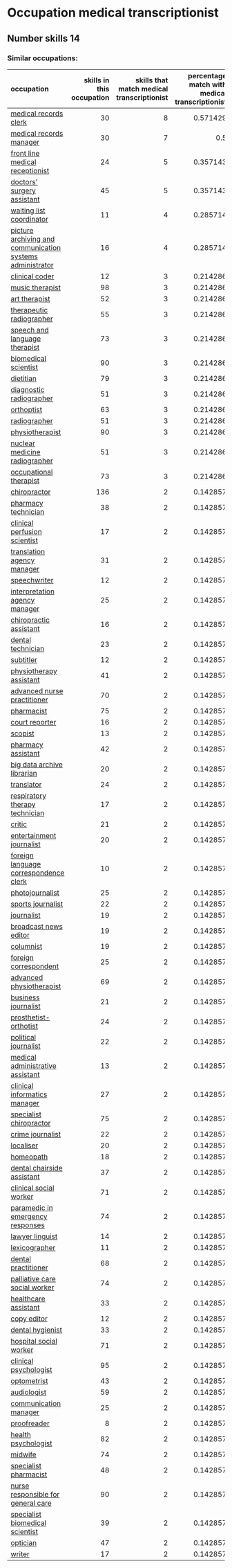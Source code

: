 # Occupation medical transcriptionist
## Number skills 14
### Similar occupations:
| occupation                                                                                                                |   skills in this occupation |   skills that match medical transcriptionist |   percentage match with medical transcriptionist |   skills not in medical transcriptionist |
|:--------------------------------------------------------------------------------------------------------------------------|----------------------------:|---------------------------------------------:|-------------------------------------------------:|-----------------------------------------:|
| [medical records clerk](medical_records_clerk.md)                                                                         |                          30 |                                            8 |                                         0.571429 |                                       22 |
| [medical records manager](medical_records_manager.md)                                                                     |                          30 |                                            7 |                                         0.5      |                                       23 |
| [front line medical receptionist](front_line_medical_receptionist.md)                                                     |                          24 |                                            5 |                                         0.357143 |                                       19 |
| [doctors' surgery assistant](doctors'_surgery_assistant.md)                                                               |                          45 |                                            5 |                                         0.357143 |                                       40 |
| [waiting list coordinator](waiting_list_coordinator.md)                                                                   |                          11 |                                            4 |                                         0.285714 |                                        7 |
| [picture archiving and communication systems administrator](picture_archiving_and_communication_systems_administrator.md) |                          16 |                                            4 |                                         0.285714 |                                       12 |
| [clinical coder](clinical_coder.md)                                                                                       |                          12 |                                            3 |                                         0.214286 |                                        9 |
| [music therapist](music_therapist.md)                                                                                     |                          98 |                                            3 |                                         0.214286 |                                       95 |
| [art therapist](art_therapist.md)                                                                                         |                          52 |                                            3 |                                         0.214286 |                                       49 |
| [therapeutic radiographer](therapeutic_radiographer.md)                                                                   |                          55 |                                            3 |                                         0.214286 |                                       52 |
| [speech and language therapist](speech_and_language_therapist.md)                                                         |                          73 |                                            3 |                                         0.214286 |                                       70 |
| [biomedical scientist](biomedical_scientist.md)                                                                           |                          90 |                                            3 |                                         0.214286 |                                       87 |
| [dietitian](dietitian.md)                                                                                                 |                          79 |                                            3 |                                         0.214286 |                                       76 |
| [diagnostic radiographer](diagnostic_radiographer.md)                                                                     |                          51 |                                            3 |                                         0.214286 |                                       48 |
| [orthoptist](orthoptist.md)                                                                                               |                          63 |                                            3 |                                         0.214286 |                                       60 |
| [radiographer](radiographer.md)                                                                                           |                          51 |                                            3 |                                         0.214286 |                                       48 |
| [physiotherapist](physiotherapist.md)                                                                                     |                          90 |                                            3 |                                         0.214286 |                                       87 |
| [nuclear medicine radiographer](nuclear_medicine_radiographer.md)                                                         |                          51 |                                            3 |                                         0.214286 |                                       48 |
| [occupational therapist](occupational_therapist.md)                                                                       |                          73 |                                            3 |                                         0.214286 |                                       70 |
| [chiropractor](chiropractor.md)                                                                                           |                         136 |                                            2 |                                         0.142857 |                                      134 |
| [pharmacy technician](pharmacy_technician.md)                                                                             |                          38 |                                            2 |                                         0.142857 |                                       36 |
| [clinical perfusion scientist](clinical_perfusion_scientist.md)                                                           |                          17 |                                            2 |                                         0.142857 |                                       15 |
| [translation agency manager](translation_agency_manager.md)                                                               |                          31 |                                            2 |                                         0.142857 |                                       29 |
| [speechwriter](speechwriter.md)                                                                                           |                          12 |                                            2 |                                         0.142857 |                                       10 |
| [interpretation agency manager](interpretation_agency_manager.md)                                                         |                          25 |                                            2 |                                         0.142857 |                                       23 |
| [chiropractic assistant](chiropractic_assistant.md)                                                                       |                          16 |                                            2 |                                         0.142857 |                                       14 |
| [dental technician](dental_technician.md)                                                                                 |                          23 |                                            2 |                                         0.142857 |                                       21 |
| [subtitler](subtitler.md)                                                                                                 |                          12 |                                            2 |                                         0.142857 |                                       10 |
| [physiotherapy assistant](physiotherapy_assistant.md)                                                                     |                          41 |                                            2 |                                         0.142857 |                                       39 |
| [advanced nurse practitioner](advanced_nurse_practitioner.md)                                                             |                          70 |                                            2 |                                         0.142857 |                                       68 |
| [pharmacist](pharmacist.md)                                                                                               |                          75 |                                            2 |                                         0.142857 |                                       73 |
| [court reporter](court_reporter.md)                                                                                       |                          16 |                                            2 |                                         0.142857 |                                       14 |
| [scopist](scopist.md)                                                                                                     |                          13 |                                            2 |                                         0.142857 |                                       11 |
| [pharmacy assistant](pharmacy_assistant.md)                                                                               |                          42 |                                            2 |                                         0.142857 |                                       40 |
| [big data archive librarian](big_data_archive_librarian.md)                                                               |                          20 |                                            2 |                                         0.142857 |                                       18 |
| [translator](translator.md)                                                                                               |                          24 |                                            2 |                                         0.142857 |                                       22 |
| [respiratory therapy technician](respiratory_therapy_technician.md)                                                       |                          17 |                                            2 |                                         0.142857 |                                       15 |
| [critic](critic.md)                                                                                                       |                          21 |                                            2 |                                         0.142857 |                                       19 |
| [entertainment journalist](entertainment_journalist.md)                                                                   |                          20 |                                            2 |                                         0.142857 |                                       18 |
| [foreign language correspondence clerk](foreign_language_correspondence_clerk.md)                                         |                          10 |                                            2 |                                         0.142857 |                                        8 |
| [photojournalist](photojournalist.md)                                                                                     |                          25 |                                            2 |                                         0.142857 |                                       23 |
| [sports journalist](sports_journalist.md)                                                                                 |                          22 |                                            2 |                                         0.142857 |                                       20 |
| [journalist](journalist.md)                                                                                               |                          19 |                                            2 |                                         0.142857 |                                       17 |
| [broadcast news editor](broadcast_news_editor.md)                                                                         |                          19 |                                            2 |                                         0.142857 |                                       17 |
| [columnist](columnist.md)                                                                                                 |                          19 |                                            2 |                                         0.142857 |                                       17 |
| [foreign correspondent](foreign_correspondent.md)                                                                         |                          25 |                                            2 |                                         0.142857 |                                       23 |
| [advanced physiotherapist](advanced_physiotherapist.md)                                                                   |                          69 |                                            2 |                                         0.142857 |                                       67 |
| [business journalist](business_journalist.md)                                                                             |                          21 |                                            2 |                                         0.142857 |                                       19 |
| [prosthetist-orthotist](prosthetist-orthotist.md)                                                                         |                          24 |                                            2 |                                         0.142857 |                                       22 |
| [political journalist](political_journalist.md)                                                                           |                          22 |                                            2 |                                         0.142857 |                                       20 |
| [medical administrative assistant](medical_administrative_assistant.md)                                                   |                          13 |                                            2 |                                         0.142857 |                                       11 |
| [clinical informatics manager](clinical_informatics_manager.md)                                                           |                          27 |                                            2 |                                         0.142857 |                                       25 |
| [specialist chiropractor](specialist_chiropractor.md)                                                                     |                          75 |                                            2 |                                         0.142857 |                                       73 |
| [crime journalist](crime_journalist.md)                                                                                   |                          22 |                                            2 |                                         0.142857 |                                       20 |
| [localiser](localiser.md)                                                                                                 |                          20 |                                            2 |                                         0.142857 |                                       18 |
| [homeopath](homeopath.md)                                                                                                 |                          18 |                                            2 |                                         0.142857 |                                       16 |
| [dental chairside assistant](dental_chairside_assistant.md)                                                               |                          37 |                                            2 |                                         0.142857 |                                       35 |
| [clinical social worker](clinical_social_worker.md)                                                                       |                          71 |                                            2 |                                         0.142857 |                                       69 |
| [paramedic in emergency responses](paramedic_in_emergency_responses.md)                                                   |                          74 |                                            2 |                                         0.142857 |                                       72 |
| [lawyer linguist](lawyer_linguist.md)                                                                                     |                          14 |                                            2 |                                         0.142857 |                                       12 |
| [lexicographer](lexicographer.md)                                                                                         |                          11 |                                            2 |                                         0.142857 |                                        9 |
| [dental practitioner](dental_practitioner.md)                                                                             |                          68 |                                            2 |                                         0.142857 |                                       66 |
| [palliative care social worker](palliative_care_social_worker.md)                                                         |                          74 |                                            2 |                                         0.142857 |                                       72 |
| [healthcare assistant](healthcare_assistant.md)                                                                           |                          33 |                                            2 |                                         0.142857 |                                       31 |
| [copy editor](copy_editor.md)                                                                                             |                          12 |                                            2 |                                         0.142857 |                                       10 |
| [dental hygienist](dental_hygienist.md)                                                                                   |                          33 |                                            2 |                                         0.142857 |                                       31 |
| [hospital social worker](hospital_social_worker.md)                                                                       |                          71 |                                            2 |                                         0.142857 |                                       69 |
| [clinical psychologist](clinical_psychologist.md)                                                                         |                          95 |                                            2 |                                         0.142857 |                                       93 |
| [optometrist](optometrist.md)                                                                                             |                          43 |                                            2 |                                         0.142857 |                                       41 |
| [audiologist](audiologist.md)                                                                                             |                          59 |                                            2 |                                         0.142857 |                                       57 |
| [communication manager](communication_manager.md)                                                                         |                          25 |                                            2 |                                         0.142857 |                                       23 |
| [proofreader](proofreader.md)                                                                                             |                           8 |                                            2 |                                         0.142857 |                                        6 |
| [health psychologist](health_psychologist.md)                                                                             |                          82 |                                            2 |                                         0.142857 |                                       80 |
| [midwife](midwife.md)                                                                                                     |                          74 |                                            2 |                                         0.142857 |                                       72 |
| [specialist pharmacist](specialist_pharmacist.md)                                                                         |                          48 |                                            2 |                                         0.142857 |                                       46 |
| [nurse responsible for general care](nurse_responsible_for_general_care.md)                                               |                          90 |                                            2 |                                         0.142857 |                                       88 |
| [specialist biomedical scientist](specialist_biomedical_scientist.md)                                                     |                          39 |                                            2 |                                         0.142857 |                                       37 |
| [optician](optician.md)                                                                                                   |                          47 |                                            2 |                                         0.142857 |                                       45 |
| [writer](writer.md)                                                                                                       |                          17 |                                            2 |                                         0.142857 |                                       15 |
